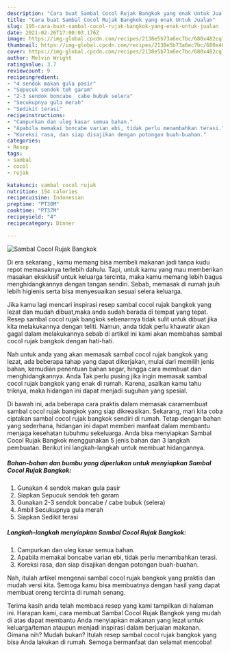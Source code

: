 ```yaml
---
description: "Cara buat Sambal Cocol Rujak Bangkok yang enak Untuk Jualan"
title: "Cara buat Sambal Cocol Rujak Bangkok yang enak Untuk Jualan"
slug: 195-cara-buat-sambal-cocol-rujak-bangkok-yang-enak-untuk-jualan
date: 2021-02-26T17:00:03.176Z
image: https://img-global.cpcdn.com/recipes/2138e5b73a6ec7bc/680x482cq70/sambal-cocol-rujak-bangkok-foto-resep-utama.jpg
thumbnail: https://img-global.cpcdn.com/recipes/2138e5b73a6ec7bc/680x482cq70/sambal-cocol-rujak-bangkok-foto-resep-utama.jpg
cover: https://img-global.cpcdn.com/recipes/2138e5b73a6ec7bc/680x482cq70/sambal-cocol-rujak-bangkok-foto-resep-utama.jpg
author: Melvin Wright
ratingvalue: 3.7
reviewcount: 9
recipeingredient:
- "4 sendok makan gula pasir"
- "Sepucuk sendok teh garam"
- "2-3 sendok boncabe  cabe bubuk selera"
- "Secukupnya gula merah"
- "Sedikit terasi"
recipeinstructions:
- "Campurkan dan uleg kasar semua bahan."
- "Apabila memakai boncabe varian ebi, tidak perlu menambahkan terasi."
- "Koreksi rasa, dan siap disajikan dengan potongan buah-buahan."
categories:
- Resep
tags:
- sambal
- cocol
- rujak

katakunci: sambal cocol rujak 
nutrition: 154 calories
recipecuisine: Indonesian
preptime: "PT38M"
cooktime: "PT37M"
recipeyield: "4"
recipecategory: Dinner

---
```



![Sambal Cocol Rujak Bangkok](https://img-global.cpcdn.com/recipes/2138e5b73a6ec7bc/680x482cq70/sambal-cocol-rujak-bangkok-foto-resep-utama.jpg)

Di era  sekarang , kamu memang bisa membeli makanan jadi tanpa kudu repot memasaknya terlebih dahulu. Tapi, untuk kamu yang mau memberikan masakan eksklusif untuk keluarga tercinta, maka kamu memang lebih bagus menghidangkannya dengan tangan sendiri. Sebab, memasak di rumah jauh lebih higienis serta bisa menyesuaikan sesuai selera keluarga.

Jika kamu lagi mencari inspirasi resep sambal cocol rujak bangkok yang lezat dan mudah dibuat,maka anda sudah berada di tempat yang tepat. Resep sambal cocol rujak bangkok  sebenarnya tidak sulit untuk dibuat jika kita melakukannya dengan teliti. Namun, anda tidak perlu khawatir akan gagal dalam melakukannya 
sebab di artikel ini kami akan membahas sambal cocol rujak bangkok dengan hati-hati.  



Nah untuk anda yang akan memasak sambal cocol rujak bangkok yang lezat, ada beberapa tahap yang dapat dikerjakan, mulai dari memilih jenis bahan, kemudian penentuan bahan segar, hingga cara membuat dan menghidangkannya. Anda Tak perlu pusing jika ingin memasak sambal cocol rujak bangkok yang enak di rumah. Karena, asalkan kamu  tahu triknya, maka hidangan ini dapat menjadi suguhan yang spesial.

Di bawah ini, ada beberapa cara praktis  dalam memasak caramembuat sambal cocol rujak bangkok yang siap dikreasikan. Sekarang, mari kita coba ciptakan sambal cocol rujak bangkok sendiri di rumah. Tetap dengan bahan yang sederhana, hidangan ini dapat memberi manfaat dalam membantu menjaga kesehatan tubuhmu sekeluarga. Anda bisa menyiapkan Sambal Cocol Rujak Bangkok menggunakan 5 jenis bahan dan 3 langkah pembuatan. Berikut ini langkah-langkah untuk membuat hidangannya.

<!--inarticleads1-->

##### Bahan-bahan dan bumbu yang diperlukan untuk menyiapkan Sambal Cocol Rujak Bangkok:

1. Gunakan 4 sendok makan gula pasir
1. Siapkan Sepucuk sendok teh garam
1. Gunakan 2-3 sendok boncabe / cabe bubuk (selera)
1. Ambil Secukupnya gula merah
1. Siapkan Sedikit terasi




<!--inarticleads2-->

##### Langkah-langkah menyiapkan Sambal Cocol Rujak Bangkok:

1. Campurkan dan uleg kasar semua bahan.
1. Apabila memakai boncabe varian ebi, tidak perlu menambahkan terasi.
1. Koreksi rasa, dan siap disajikan dengan potongan buah-buahan.




Nah, itulah artikel mengenai  sambal cocol rujak bangkok  yang praktis dan mudah versi kita. Semoga kamu bisa membuatnya dengan hasil yang dapat membuat oreng tercinta di rumah senang. 

Terima kasih anda telah membaca resep yang kami tampilkan di halaman ini. Harapan kami, cara membuat  Sambal Cocol Rujak Bangkok yang mudah di atas dapat membantu Anda menyiapkan makanan yang lezat untuk keluarga/teman ataupun menjadi inspirasi dalam berjualan makanan. Gimana nih? Mudah bukan? Itulah resep sambal cocol rujak bangkok yang bisa Anda lakukan di rumah. Semoga bermanfaat dan selamat mencoba!

